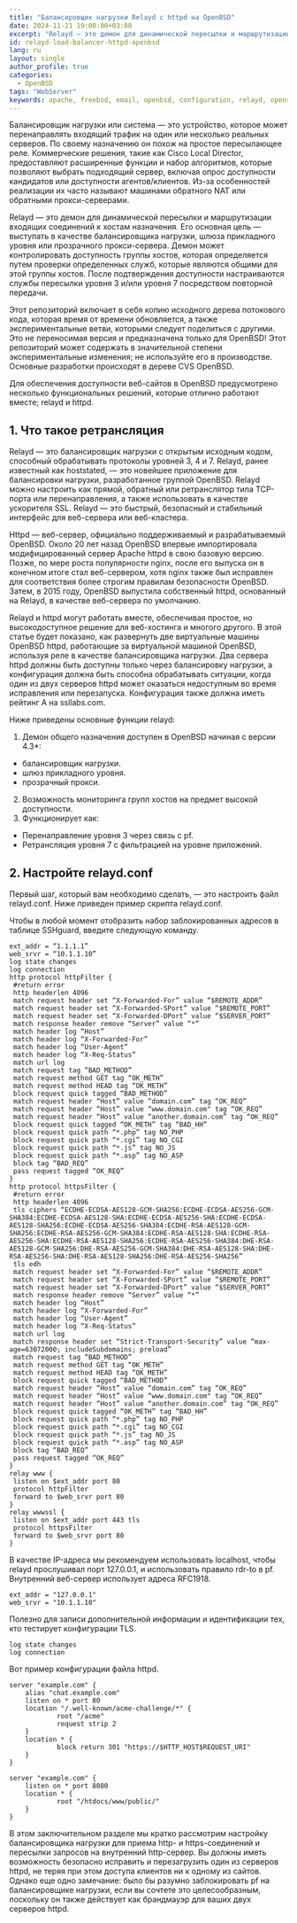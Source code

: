 ```yaml
---
title: "Балансировщик нагрузки Relayd с httpd на OpenBSD"
date: 2024-11-21 19:00:00+03:00
excerpt: "Relayd — это демон для динамической пересылки и маршрутизации входящих соединений к хостам назначения. Его основная цель — выступать в качестве балансировщика нагрузки, шлюза прикладного уровня или прозрачного прокси-сервера."
id: relayd-load-balancer-httpd-openbsd
lang: ru
layout: single
author_profile: true
categories:
  - OpenBSD
tags: "WebServer"
keywords: apache, freebsd, email, openbsd, configuration, relayd, openssl, http, https, ssl
---
```


Балансировщик нагрузки или система — это устройство, которое может перенаправлять входящий трафик на один или несколько реальных серверов. По своему назначению он похож на простое пересылающее реле. Коммерческие решения, такие как Cisco Local Director, предоставляют расширенные функции и набор алгоритмов, которые позволяют выбрать подходящий сервер, включая опрос доступности кандидатов или доступности агентов/клиентов. Из-за особенностей реализации их часто называют машинами обратного NAT или обратными прокси-серверами.

Relayd — это демон для динамической пересылки и маршрутизации входящих соединений к хостам назначения. Его основная цель — выступать в качестве балансировщика нагрузки, шлюза прикладного уровня или прозрачного прокси-сервера. Демон может контролировать доступность группы хостов, которая определяется путем проверки определенных служб, которые являются общими для этой группы хостов. После подтверждения доступности настраиваются службы пересылки уровня 3 и/или уровня 7 посредством повторной передачи.

Этот репозиторий включает в себя копию исходного дерева потокового кода, которая время от времени обновляется, а также экспериментальные ветви, которыми следует поделиться с другими. Это не переносимая версия и предназначена только для OpenBSD! Этот репозиторий может содержать в значительной степени экспериментальные изменения; не используйте его в производстве. Основные разработки происходят в дереве CVS OpenBSD.

Для обеспечения доступности веб-сайтов в OpenBSD предусмотрено несколько функциональных решений, которые отлично работают вместе; relayd и httpd.

## 1. Что такое ретрансляция

Relayd — это балансировщик нагрузки с открытым исходным кодом, способный обрабатывать протоколы уровней 3, 4 и 7. Relayd, ранее известный как hoststated, — это новейшее приложение для балансировки нагрузки, разработанное группой OpenBSD. Relayd можно настроить как прямой, обратный или ретранслятор типа TCP-порта или перенаправления, а также использовать в качестве ускорителя SSL. Relayd — это быстрый, безопасный и стабильный интерфейс для веб-сервера или веб-кластера.

Httpd — веб-сервер, официально поддерживаемый и разрабатываемый OpenBSD. Около 20 лет назад OpenBSD впервые импортировала модифицированный сервер Apache httpd в свою базовую версию. Позже, по мере роста популярности nginx, после его выпуска он в конечном итоге стал веб-сервером, хотя nginx также был исправлен для соответствия более строгим правилам безопасности OpenBSD. Затем, в 2015 году, OpenBSD выпустила собственный httpd, основанный на Relayd, в качестве веб-сервера по умолчанию.

Relayd и httpd могут работать вместе, обеспечивая простое, но высокодоступное решение для веб-хостинга и многого другого. В этой статье будет показано, как развернуть две виртуальные машины OpenBSD httpd, работающие за виртуальной машиной OpenBSD, используя реле в качестве балансировщика нагрузки. Два сервера httpd должны быть доступны только через балансировку нагрузки, а конфигурация должна быть способна обрабатывать ситуации, когда один из двух серверов httpd может оказаться недоступным во время исправления или перезапуска. Конфигурация также должна иметь рейтинг A на ssllabs.com.

Ниже приведены основные функции relayd:
1. Демон общего назначения доступен в OpenBSD начиная с версии 4.3*:
- балансировщик нагрузки.
- шлюз прикладного уровня.
- прозрачный прокси.
2. Возможность мониторинга групп хостов на предмет высокой доступности.
3. Функционирует как:
- Перенаправление уровня 3 через связь с pf.
- Ретрансляция уровня 7 с фильтрацией на уровне приложений.

## 2. Настройте relayd.conf

Первый шаг, который вам необходимо сделать, — это настроить файл relayd.conf. Ниже приведен пример скрипта relayd.conf.

Чтобы в любой момент отобразить набор заблокированных адресов в таблице SSHguard, введите следующую команду.

```
ext_addr = “1.1.1.1”
web_srvr = “10.1.1.10”
log state changes
log connection
http protocol httpFilter {
 #return error
 http headerlen 4096
 match request header set “X-Forwarded-For” value “$REMOTE_ADDR”
 match request header set “X-Forwarded-SPort” value “$REMOTE_PORT”
 match request header set “X-Forwarded-DPort” value “$SERVER_PORT”
 match response header remove “Server” value “*”
 match header log “Host”
 match header log “X-Forwarded-For”
 match header log “User-Agent”
 match header log “X-Req-Status”
 match url log
 match request tag “BAD_METHOD”
 match request method GET tag “OK_METH”
 match request method HEAD tag “OK_METH”
 block request quick tagged “BAD_METHOD”
 match request header “Host” value “domain.com” tag “OK_REQ”
 match request header “Host” value “www.domain.com" tag “OK_REQ”
 match request header “Host” value “another.domain.com” tag “OK_REQ”
 block request quick tagged “OK_METH” tag “BAD_HH”
 block request quick path “*.php” tag NO_PHP
 block request quick path “*.cgi” tag NO_CGI
 block request quick path “*.js” tag NO_JS
 block request quick path “*.asp” tag NO_ASP
 block tag “BAD_REQ”
 pass request tagged “OK_REQ”
}
http protocol httpsFilter {
 #return error
 http headerlen 4096
 tls ciphers “ECDHE-ECDSA-AES128-GCM-SHA256:ECDHE-ECDSA-AES256-GCM-SHA384:ECDHE-ECDSA-AES128-SHA:ECDHE-ECDSA-AES256-SHA:ECDHE-ECDSA-AES128-SHA256:ECDHE-ECDSA-AES256-SHA384:ECDHE-RSA-AES128-GCM-SHA256:ECDHE-RSA-AES256-GCM-SHA384:ECDHE-RSA-AES128-SHA:ECDHE-RSA-AES256-SHA:ECDHE-RSA-AES128-SHA256:ECDHE-RSA-AES256-SHA384:DHE-RSA-AES128-GCM-SHA256:DHE-RSA-AES256-GCM-SHA384:DHE-RSA-AES128-SHA:DHE-RSA-AES256-SHA:DHE-RSA-AES128-SHA256:DHE-RSA-AES256-SHA256”
 tls edh
 match request header set “X-Forwarded-For” value “$REMOTE_ADDR”
 match request header set “X-Forwarded-SPort” value “$REMOTE_PORT”
 match request header set “X-Forwarded-DPort” value “$SERVER_PORT”
 match response header remove “Server” value “*”
 match header log “Host”
 match header log “X-Forwarded-For”
 match header log “User-Agent”
 match header log “X-Req-Status”
 match url log
 match response header set “Strict-Transport-Security” value “max-age=63072000; includeSubdomains; preload”
 match request tag “BAD_METHOD”
 match request method GET tag “OK_METH”
 match request method HEAD tag “OK_METH”
 block request quick tagged “BAD_METHOD”
 match request header “Host” value “domain.com” tag “OK_REQ”
 match request header “Host” value “www.domain.com" tag “OK_REQ”
 match request header “Host” value “another.domain.com” tag “OK_REQ”
 block request quick tagged “OK_METH” tag “BAD_HH”
 block request quick path “*.php” tag NO_PHP
 block request quick path “*.cgi” tag NO_CGI
 block request quick path “*.js” tag NO_JS
 block request quick path “*.asp” tag NO_ASP
 block tag “BAD_REQ”
 pass request tagged “OK_REQ”
}
relay www {
 listen on $ext_addr port 80
 protocol httpFilter
 forward to $web_srvr port 80
}
relay wwwssl {
 listen on $ext_addr port 443 tls
 protocol httpsFilter
 forward to $web_srvr port 80
}
```

В качестве IP-адреса мы рекомендуем использовать localhost, чтобы relayd прослушивал порт 127.0.0.1, и использовать правило rdr-to в pf. Внутренний веб-сервер использует адреса RFC1918.

```
ext_addr = "127.0.0.1"
web_srvr = "10.1.1.10"
```

Полезно для записи дополнительной информации и идентификации тех, кто тестирует конфигурации TLS.

```
log state changes
log connection
```

Вот пример конфигурации файла httpd.

```
server "example.com" {
    alias "chat.example.com"
    listen on * port 80
    location "/.well-known/acme-challenge/*" {
            root "/acme"
            request strip 2
    }
    location * {
            block return 301 "https://$HTTP_HOST$REQUEST_URI"
    }
}

server "example.com" {
    listen on * port 8080
    location * {
            root "/htdocs/www/public/"
    }
}
```

В этом заключительном разделе мы кратко рассмотрим настройку балансировщика нагрузки для приема http- и https-соединений и пересылки запросов на внутренний http-сервер. Вы должны иметь возможность безопасно исправить и перезагрузить один из серверов httpd, не теряя при этом доступа клиентов ни к одному из сайтов. Однако еще одно замечание: было бы разумно заблокировать pf на балансировщике нагрузки, если вы сочтете это целесообразным, поскольку он также действует как брандмауэр для ваших двух серверов httpd.
